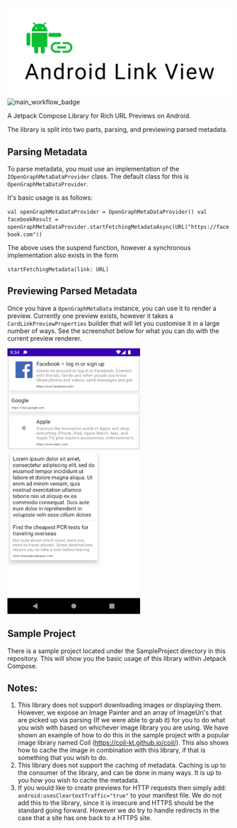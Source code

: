 ![logo](https://github.com/lukasroberts/AndroidLinkView/blob/main/images/LinkViewLogo.png?raw=true)
![main_workflow_badge](https://github.com/lukasroberts/AndroidLinkView/actions/workflows/ci.yml/badge.svg)

A Jetpack Compose Library for Rich URL Previews on Android.

The library is split into two parts, parsing, and previewing parsed metadata.

## Parsing Metadata

To parse metadata, you must use an implementation of the `IOpenGraphMetaDataProvider` class. The default class for this is `OpenGraphMetaDataProvider`.

It's basic usage is as follows:

`val openGraphMetaDataProvider = OpenGraphMetaDataProvider()
val facebookResult = openGraphMetaDataProvider.startFetchingMetadataAsync(URL("https://facebook.com"))`

The above uses the suspend function, however a synchronous implementation also exists in the form

`startFetchingMetadata(link: URL)`

## Previewing Parsed Metadata
Once you have a `OpenGraphMetaData` instance, you can use it to render a preview. Currently one preview exists, however it takes a `CardLinkPreviewProperties` builder that will let you customise it in a large number of ways. See the screenshot below for what you can do with the current preview renderer.

<img src="https://github.com/lukasroberts/AndroidLinkView/blob/main/images/LinkPreviewRenders.png" width="300" height="600">

## Sample Project
There is a sample project located under the SampleProject directory in this repository. This will show you the basic usage of this library within Jetpack Compose.

## Notes:
1. This library does not support downloading images or displaying them. However, we expose an Image Painter and an array of ImageUri's that are picked up via parsing (If we were able to grab it) for you to do what you wish with based on whichever image library you are using. We have shown an example of how to do this in the sample project with a popular image library named Coil (https://coil-kt.github.io/coil/). This also shows how to cache the image in combination with this library, if that is something that you wish to do.
2. This library does not support the caching of metadata. Caching is up to the consumer of the library, and can be done in many ways. It is up to you how you wish to cache the metadata.  
3. If you would like to create previews for HTTP requests then simply add: `android:usesCleartextTraffic="true"` to your manifest file. We do not add this to the library, since it is insecure and HTTPS should be the standard going forward. However we do try to handle redirects in the case that a site has one back to a HTTPS site.
